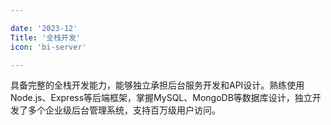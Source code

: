 ```yaml
---

date: '2023-12'
Title: '全栈开发'
icon: 'bi-server'

---
```


具备完整的全栈开发能力，能够独立承担后台服务开发和API设计。熟练使用Node.js、Express等后端框架，掌握MySQL、MongoDB等数据库设计，独立开发了多个企业级后台管理系统，支持百万级用户访问。
